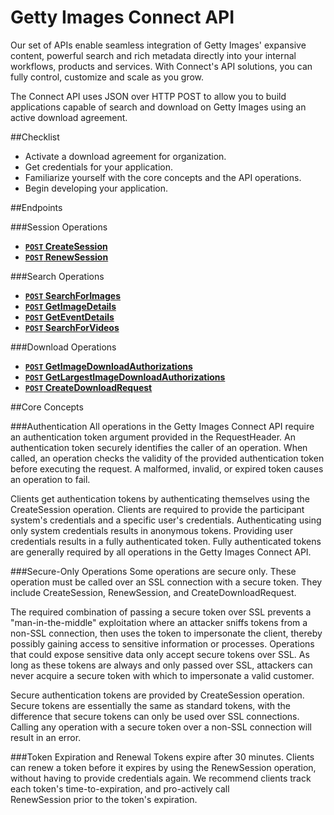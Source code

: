 Getty Images Connect API
========================
Our set of APIs enable seamless integration of Getty Images' expansive content, powerful search 
and rich metadata directly into your internal workflows, products and services. With Connect's API 
solutions, you can fully control, customize and scale as you grow.

The Connect API uses JSON over HTTP POST to allow you to build applications capable of search and 
download on Getty Images using an active download agreement.

##Checklist
* Activate a download agreement for organization.
* Get credentials for your application.
* Familiarize yourself with the core concepts and the API operations.
* Begin developing your application.

##Endpoints

###Session Operations
- **[<code>POST</code> CreateSession](https://github.com/gettyimages/connect/documentation/endpoints/session/CreateSession.md)**
- **[<code>POST</code> RenewSession](https://github.com/gettyimages/connect/documentation/endpoints/session/RenewSession.md)**

###Search Operations
- **[<code>POST</code> SearchForImages](https://github.com/gettyimages/connect/documentation/endpoints/search/SearchForImages.md)**
- **[<code>POST</code> GetImageDetails](https://github.com/gettyimages/connect/documentation/endpoints/search/GetImageDetails.md)**
- **[<code>POST</code> GetEventDetails](https://github.com/gettyimages/connect/documentation/endpoints/search/GetEventDetails.md)**
- **[<code>POST</code> SearchForVideos](https://github.com/gettyimages/connect/documentation/endpoints/search/SearchForVideos.md)**

###Download Operations
- **[<code>POST</code> GetImageDownloadAuthorizations](https://github.com/gettyimages/connect/documentation/endpoints/download/GetImageDownloadAuthorizations.md)**
- **[<code>POST</code> GetLargestImageDownloadAuthorizations](https://github.com/gettyimages/connect/documentation/endpoints/download/GetLargestImageDownloadAuthorizations.md)**
- **[<code>POST</code> CreateDownloadRequest](https://github.com/gettyimages/connect/documentation/endpoints/download/CreateDownloadRequest.md)**

##Core Concepts

###Authentication
All operations in the Getty Images Connect API require an authentication token 
argument provided in the RequestHeader. An authentication token securely 
identifies the caller of an operation. When called, an operation checks the validity of 
the provided authentication token before executing the request. A malformed, 
invalid, or expired token causes an operation to fail.

Clients get authentication tokens by authenticating themselves using the 
CreateSession operation. Clients are required to provide the participant system's 
credentials and a specific user's credentials. Authenticating using only system 
credentials results in anonymous tokens. Providing user credentials results in a fully 
authenticated token. Fully authenticated tokens are generally required by all 
operations in the Getty Images Connect API.

###Secure-Only Operations
Some operations are secure only. These operation must be called over an SSL 
connection with a secure token. They include CreateSession, RenewSession, and 
CreateDownloadRequest.

The required combination of passing a secure token over SSL prevents a "man-in-the-middle" 
exploitation where an attacker sniffs tokens from a non-SSL connection, then uses the token 
to impersonate the client, thereby possibly gaining access to sensitive information or 
processes. Operations that could expose sensitive data only accept secure tokens 
over SSL. As long as these tokens are always and only passed over SSL, attackers can 
never acquire a secure token with which to impersonate a valid customer.

Secure authentication tokens are provided by CreateSession operation. Secure 
tokens are essentially the same as standard tokens, with the difference that secure 
tokens can only be used over SSL connections. Calling any operation with a secure 
token over a non-SSL connection will result in an error.

###Token Expiration and Renewal
Tokens expire after 30 minutes. Clients can renew a token before it expires by using 
the RenewSession operation, without having to provide credentials again. We 
recommend clients track each token's time-to-expiration, and pro-actively call  
RenewSession prior to the token's expiration.

